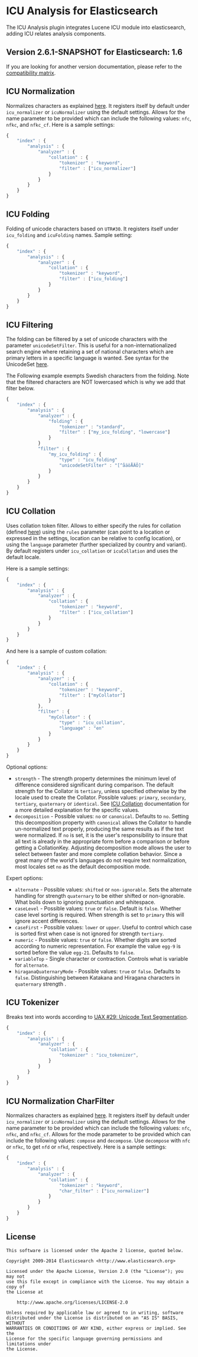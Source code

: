 ICU Analysis for Elasticsearch
==================================

The ICU Analysis plugin integrates Lucene ICU module into elasticsearch, adding ICU relates analysis components.

## Version 2.6.1-SNAPSHOT for Elasticsearch: 1.6

If you are looking for another version documentation, please refer to the 
[compatibility matrix](http://github.com/elasticsearch/elasticsearch-analysis-icu#icu-analysis-for-elasticsearch).


ICU Normalization
-----------------

Normalizes characters as explained [here](http://userguide.icu-project.org/transforms/normalization). It registers itself by default under `icu_normalizer` or `icuNormalizer` using the default settings. Allows for the name parameter to be provided which can include the following values: `nfc`, `nfkc`, and `nfkc_cf`. Here is a sample settings:

```js
{
    "index" : {
        "analysis" : {
            "analyzer" : {
                "collation" : {
                    "tokenizer" : "keyword",
                    "filter" : ["icu_normalizer"]
                }
            }
        }
    }
}
```

ICU Folding
-----------

Folding of unicode characters based on `UTR#30`. It registers itself under `icu_folding` and `icuFolding` names. Sample setting:

```js
{
    "index" : {
        "analysis" : {
            "analyzer" : {
                "collation" : {
                    "tokenizer" : "keyword",
                    "filter" : ["icu_folding"]
                }
            }
        }
    }
}
```

ICU Filtering
-------------

The folding can be filtered by a set of unicode characters with the parameter `unicodeSetFilter`. This is useful for a
non-internationalized search engine where retaining a set of national characters which are primary letters in a specific
language is wanted. See syntax for the UnicodeSet [here](http://icu-project.org/apiref/icu4j/com/ibm/icu/text/UnicodeSet.html).

The Following example exempts Swedish characters from the folding. Note that the filtered characters are NOT lowercased which is why we add that filter below.

```js
{
    "index" : {
        "analysis" : {
            "analyzer" : {
                "folding" : {
                    "tokenizer" : "standard",
                    "filter" : ["my_icu_folding", "lowercase"]
                }
            }
            "filter" : {
                "my_icu_folding" : {
                    "type" : "icu_folding"
                    "unicodeSetFilter" : "[^åäöÅÄÖ]"
                }
            }
        }
    }
}
```

ICU Collation
-------------

Uses collation token filter. Allows to either specify the rules for collation
(defined [here](http://www.icu-project.org/userguide/Collate_Customization.html)) using the `rules` parameter
(can point to a location or expressed in the settings, location can be relative to config location), or using the
`language` parameter (further specialized by country and variant). By default registers under `icu_collation` or
`icuCollation` and uses the default locale.

Here is a sample settings:

```js
{
    "index" : {
        "analysis" : {
            "analyzer" : {
                "collation" : {
                    "tokenizer" : "keyword",
                    "filter" : ["icu_collation"]
                }
            }
        }
    }
}
```

And here is a sample of custom collation:

```js
{
    "index" : {
        "analysis" : {
            "analyzer" : {
                "collation" : {
                    "tokenizer" : "keyword",
                    "filter" : ["myCollator"]
                }
            },
            "filter" : {
                "myCollator" : {
                    "type" : "icu_collation",
                    "language" : "en"
                }
            }
        }
    }
}
```

Optional options:
* `strength` - The strength property determines the minimum level of difference considered significant during comparison.
 The default strength for the Collator is `tertiary`, unless specified otherwise by the locale used to create the Collator.
 Possible values: `primary`, `secondary`, `tertiary`, `quaternary` or `identical`.
 See [ICU Collation](http://icu-project.org/apiref/icu4j/com/ibm/icu/text/Collator.html) documentation for a more detailed
 explanation for the specific values.
* `decomposition` - Possible values: `no` or `canonical`. Defaults to `no`. Setting this decomposition property with
`canonical` allows the Collator to handle un-normalized text properly, producing the same results as if the text were
normalized. If `no` is set, it is the user's responsibility to insure that all text is already in the appropriate form
before a comparison or before getting a CollationKey. Adjusting decomposition mode allows the user to select between
faster and more complete collation behavior. Since a great many of the world's languages do not require text
normalization, most locales set `no` as the default decomposition mode.

Expert options:
* `alternate` - Possible values: `shifted` or `non-ignorable`. Sets the alternate handling for strength `quaternary`
 to be either shifted or non-ignorable. What boils down to ignoring punctuation and whitespace.
* `caseLevel` - Possible values: `true` or `false`. Default is `false`. Whether case level sorting is required. When
 strength is set to `primary` this will ignore accent differences.
* `caseFirst` - Possible values: `lower` or `upper`. Useful to control which case is sorted first when case is not ignored
 for strength `tertiary`.
* `numeric` - Possible values: `true` or `false`. Whether digits are sorted according to numeric representation. For
 example the value `egg-9` is sorted before the value `egg-21`. Defaults to `false`.
* `variableTop` - Single character or contraction. Controls what is variable for `alternate`.
* `hiraganaQuaternaryMode` - Possible values: `true` or `false`. Defaults to `false`. Distinguishing between Katakana
 and Hiragana characters in `quaternary` strength .

ICU Tokenizer
-------------

Breaks text into words according to [UAX #29: Unicode Text Segmentation](http://www.unicode.org/reports/tr29/).

```js
{
    "index" : {
        "analysis" : {
            "analyzer" : {
                "collation" : {
                    "tokenizer" : "icu_tokenizer",
                }
            }
        }
    }
}
```


ICU Normalization CharFilter
-----------------

Normalizes characters as explained [here](http://userguide.icu-project.org/transforms/normalization).
It registers itself by default under `icu_normalizer` or `icuNormalizer` using the default settings.
Allows for the name parameter to be provided which can include the following values: `nfc`, `nfkc`, and `nfkc_cf`.
Allows for the mode parameter to be provided which can include the following values: `compose` and `decompose`.
Use `decompose` with `nfc` or `nfkc`, to get `nfd` or `nfkd`, respectively.
Here is a sample settings:

```js
{
    "index" : {
        "analysis" : {
            "analyzer" : {
                "collation" : {
                    "tokenizer" : "keyword",
                    "char_filter" : ["icu_normalizer"]
                }
            }
        }
    }
}
```

License
-------

    This software is licensed under the Apache 2 license, quoted below.

    Copyright 2009-2014 Elasticsearch <http://www.elasticsearch.org>

    Licensed under the Apache License, Version 2.0 (the "License"); you may not
    use this file except in compliance with the License. You may obtain a copy of
    the License at

        http://www.apache.org/licenses/LICENSE-2.0

    Unless required by applicable law or agreed to in writing, software
    distributed under the License is distributed on an "AS IS" BASIS, WITHOUT
    WARRANTIES OR CONDITIONS OF ANY KIND, either express or implied. See the
    License for the specific language governing permissions and limitations under
    the License.

